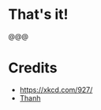 # That's it!

@@@

# Credits

* https://xkcd.com/927/
* [Thanh](http://clients.tranches-de-vie.com/index.php/2011/paris-web-2011/1015-ateliers/img-0275)